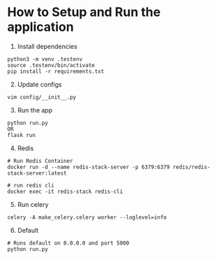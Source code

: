 # How to Setup and Run the application

1. Install dependencies
```
python3 -m venv .testenv
source .testenv/bin/activate
pip install -r requirements.txt
```

2. Update configs
```
vim config/__init__.py
```

3. Run the app
```
python run.py 
OR
flask run
```

4. Redis
```
# Run Redis Container
docker run -d --name redis-stack-server -p 6379:6379 redis/redis-stack-server:latest

# run redis cli
docker exec -it redis-stack redis-cli
```

5. Run celery
```
celery -A make_celery.celery worker --loglevel=info
```


6.  Default
```
# Runs default on 0.0.0.0 and port 5000
python run.py
```

